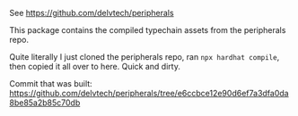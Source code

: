 See https://github.com/delvtech/peripherals

This package contains the compiled typechain assets from the peripherals repo.

Quite literally I just cloned the peripherals repo, ran `npx hardhat compile`,
then copied it all over to here. Quick and dirty.

Commit that was built:
https://github.com/delvtech/peripherals/tree/e6ccbce12e90d6ef7a3dfa0da8be85a2b85c70db
